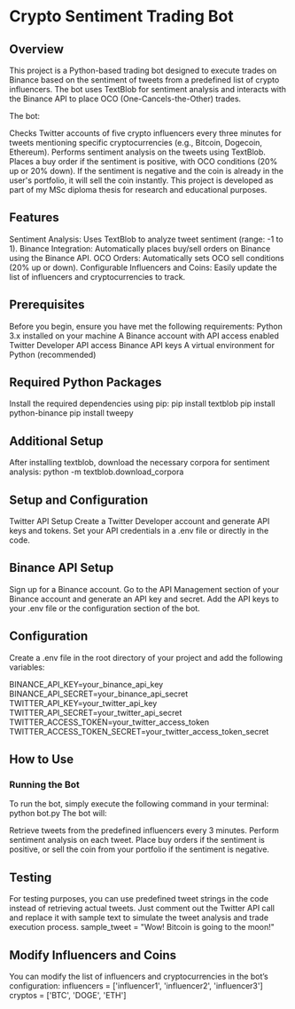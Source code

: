 <h1>Crypto Sentiment Trading Bot</h1>


<h2>Overview</h2>
This project is a Python-based trading bot designed to execute trades on Binance based on the sentiment of tweets from a predefined list of crypto influencers. 
The bot uses TextBlob for sentiment analysis and interacts with the Binance API to place OCO (One-Cancels-the-Other) trades.

The bot:

Checks Twitter accounts of five crypto influencers every three minutes for tweets mentioning specific cryptocurrencies (e.g., Bitcoin, Dogecoin, Ethereum).
Performs sentiment analysis on the tweets using TextBlob.
Places a buy order if the sentiment is positive, with OCO conditions (20% up or 20% down).
If the sentiment is negative and the coin is already in the user's portfolio, it will sell the coin instantly.
This project is developed as part of my MSc diploma thesis for research and educational purposes.

<h2>Features</h2>
Sentiment Analysis: Uses TextBlob to analyze tweet sentiment (range: -1 to 1).
Binance Integration: Automatically places buy/sell orders on Binance using the Binance API.
OCO Orders: Automatically sets OCO sell conditions (20% up or down).
Configurable Influencers and Coins: Easily update the list of influencers and cryptocurrencies to track.

<h2>Prerequisites</h2>
Before you begin, ensure you have met the following requirements:
Python 3.x installed on your machine
A Binance account with API access enabled
Twitter Developer API access
Binance API keys
A virtual environment for Python (recommended)

<h2>Required Python Packages</h2>
Install the required dependencies using pip:
pip install textblob
pip install python-binance
pip install tweepy

<h2>Additional Setup</h2>
After installing textblob, download the necessary corpora for sentiment analysis:
python -m textblob.download_corpora

<h2>Setup and Configuration</h2>
Twitter API Setup
Create a Twitter Developer account and generate API keys and tokens.
Set your API credentials in a .env file or directly in the code.

<h2>Binance API Setup</h2>
Sign up for a Binance account.
Go to the API Management section of your Binance account and generate an API key and secret.
Add the API keys to your .env file or the configuration section of the bot.

<h2>Configuration</h2>
Create a .env file in the root directory of your project and add the following variables:

BINANCE_API_KEY=your_binance_api_key
BINANCE_API_SECRET=your_binance_api_secret
TWITTER_API_KEY=your_twitter_api_key
TWITTER_API_SECRET=your_twitter_api_secret
TWITTER_ACCESS_TOKEN=your_twitter_access_token
TWITTER_ACCESS_TOKEN_SECRET=your_twitter_access_token_secret

<h2>How to Use</h2>
<h3>Running the Bot</h3>
To run the bot, simply execute the following command in your terminal:
python bot.py
The bot will:

Retrieve tweets from the predefined influencers every 3 minutes.
Perform sentiment analysis on each tweet.
Place buy orders if the sentiment is positive, or sell the coin from your portfolio if the sentiment is negative.

<h2>Testing</h2>
For testing purposes, you can use predefined tweet strings in the code instead of retrieving actual tweets. Just comment out the Twitter API call and replace it with sample text to simulate the tweet analysis and trade execution process.
sample_tweet = "Wow! Bitcoin is going to the moon!"

<h2>Modify Influencers and Coins</h2>
You can modify the list of influencers and cryptocurrencies in the bot’s configuration:
influencers = ['influencer1', 'influencer2', 'influencer3']
cryptos = ['BTC', 'DOGE', 'ETH']





